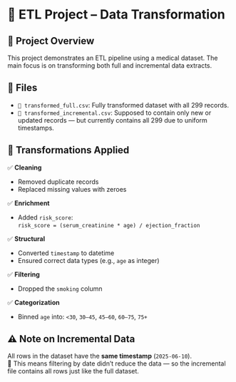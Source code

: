 # 🧪 ETL Project – Data Transformation

## 📄 Project Overview
This project demonstrates an ETL pipeline using a medical dataset. The main focus is on transforming both full and incremental data extracts.

## 📁 Files
- `📌 transformed_full.csv`: Fully transformed dataset with all 299 records.
- `📌 transformed_incremental.csv`: Supposed to contain only new or updated records — but currently contains all 299 due to uniform timestamps.

## 🔧 Transformations Applied
✅ **Cleaning**
- Removed duplicate records  
- Replaced missing values with zeroes

✅ **Enrichment**
- Added `risk_score`:  
  `risk_score = (serum_creatinine * age) / ejection_fraction`

✅ **Structural**
- Converted `timestamp` to datetime  
- Ensured correct data types (e.g., `age` as integer)

✅ **Filtering**
- Dropped the `smoking` column

✅ **Categorization**
- Binned `age` into: `<30`, `30–45`, `45–60`, `60–75`, `75+`

## ⚠️ Note on Incremental Data
All rows in the dataset have the **same timestamp** (`2025-06-10`).  
📌 This means filtering by date didn’t reduce the data — so the incremental file contains all rows just like the full dataset.

